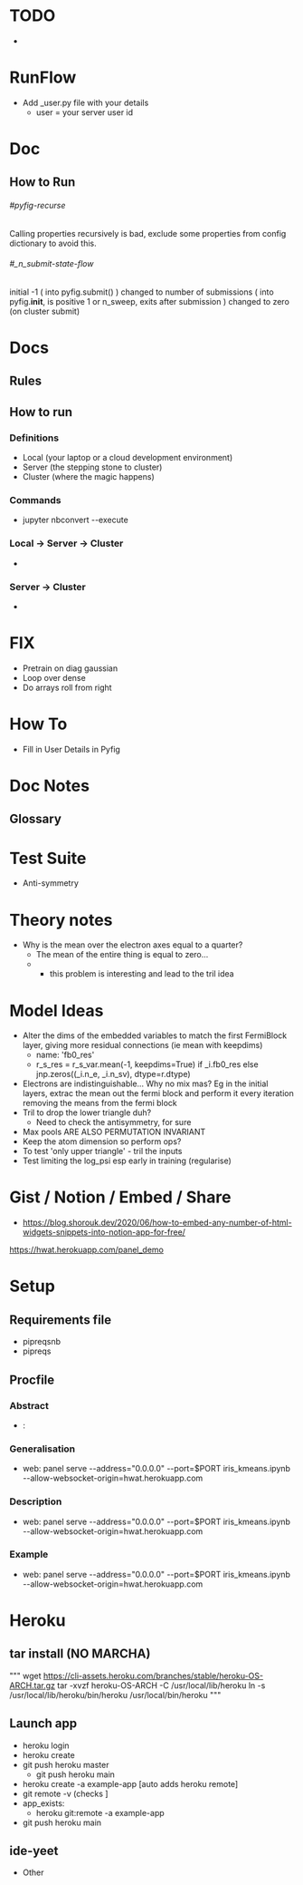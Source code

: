 

# TODO
- 

# RunFlow

- Add _user.py file with your details
    - user = your server user id




# Doc
## How to Run
###### #pyfig-recurse
Calling properties recursively is bad, exclude some properties from config dictionary to avoid this. 

###### #_n_submit-state-flow
initial -1 ( into pyfig.submit() )
changed to number of submissions ( into pyfig.__init__, is positive 1 or n_sweep, exits after submission )
changed to zero (on cluster submit)








# Docs
## Rules
### 


## How to run
### Definitions
- Local (your laptop or a cloud development environment)
- Server (the stepping stone to cluster)
- Cluster (where the magic happens)

### Commands
- jupyter nbconvert --execute <notebook>

### Local -> Server -> Cluster
- 

### Server -> Cluster
- 

# FIX 
- Pretrain on diag gaussian
- Loop over dense
- Do arrays roll from right


# How To
- Fill in User Details in Pyfig


# Doc Notes
## Glossary


# Test Suite
- Anti-symmetry

# Theory notes
- Why is the mean over the electron axes equal to a quarter? 
    - The mean of the entire thing is equal to zero...
    - * this problem is interesting and lead to the tril idea

# Model Ideas
- Alter the dims of the embedded variables to match the first FermiBlock layer, giving more residual connections (ie mean with keepdims)
    - name: 'fb0_res'
    - r_s_res = r_s_var.mean(-1, keepdims=True) if _i.fb0_res else jnp.zeros((_i.n_e, _i.n_sv), dtype=r.dtype)
- Electrons are indistinguishable... Why no mix mas? Eg in the initial layers, extrac the mean out the fermi block and perform it every iteration removing the means from the fermi block 
- Tril to drop the lower triangle duh? 
    - Need to check the antisymmetry, for sure
- Max pools ARE ALSO PERMUTATION INVARIANT
- Keep the atom dimension so perform ops? 
- To test 'only upper triangle' - tril the inputs
- Test limiting the log_psi esp early in training (regularise)


# Gist / Notion / Embed / Share
- https://blog.shorouk.dev/2020/06/how-to-embed-any-number-of-html-widgets-snippets-into-notion-app-for-free/

https://hwat.herokuapp.com/panel_demo


# Setup
## Requirements file
- pipreqsnb <jup-notebook>
- pipreqs <python-file>

## Procfile
### Abstract
- <indicate-what-kind-of-app-as-defined-by-heroku>: <a-cmd-to-run-the-app>
### Generalisation
- web: panel serve --address="0.0.0.0" --port=$PORT iris_kmeans.ipynb --allow-websocket-origin=hwat.herokuapp.com
### Description
- web: panel serve --address="0.0.0.0" --port=$PORT iris_kmeans.ipynb --allow-websocket-origin=hwat.herokuapp.com
### Example
- web: panel serve --address="0.0.0.0" --port=$PORT iris_kmeans.ipynb --allow-websocket-origin=hwat.herokuapp.com

# Heroku
## tar install (NO MARCHA)
"""
wget https://cli-assets.heroku.com/branches/stable/heroku-OS-ARCH.tar.gz
tar -xvzf heroku-OS-ARCH -C /usr/local/lib/heroku
ln -s /usr/local/lib/heroku/bin/heroku /usr/local/bin/heroku
"""

## Launch app
- heroku login
- heroku create <app-name>
- git push heroku master
    - git push heroku main
- heroku create -a example-app [auto adds heroku remote]
- git remote -v (checks ]
- app_exists: 
    - heroku git:remote -a example-app
- git push heroku main

## ide-yeet 
- Other 


<script src="https://gist.github.com/xmax1/f9f66535467ec44759193a18594e72c4.js"></script>